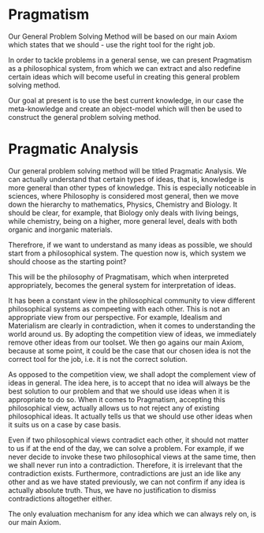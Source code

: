 # Pragmatism

Our General Problem Solving Method will be based on our main Axiom which states that we should - use the right tool for the right job.

In order to tackle problems in a general sense, we can present Pragmatism as a philosophical system, from which we can extract and also redefine certain ideas which will become useful in creating this general problem solving method.

Our goal at present is to use the best current knowledge, in our case the meta-knowledge and create an object-model which will then be used to construct the general problem solving method.

# Pragmatic Analysis

Our general problem solving method will be titled Pragmatic Analysis. We can actually understand that certain types of ideas, that is, knowledge is more general than other types of knowledge. This is especially noticeable in sciences, where Philosophy is considered most general, then we move down the hierarchy to mathematics, Physics, Chemistry and Biology. It should be clear, for example, that Biology only deals with living beings, while chemistry, being on a higher, more general level, deals with both organic and inorganic materials.

Therefrore, if we want to understand as many ideas as possible, we should start from a philosophical system. The question now is, which system we should choose as the starting point?

This will be the philosophy of Pragmatisam, which when interpreted appropriately, becomes the general system for interpretation of ideas.

It has been a constant view in the philosophical community to view different philosophical systems as compeeting with each other. This is not an appropriate view from our perspective. For example, Idealism and Materialism are clearly in contradiction, when it comes to understanding the world around us. By adopting the competition view of ideas, we immediately remove other ideas from our toolset. We then go agains our main Axiom, because at some point, it could be the case that our chosen idea is not the correct tool for the job, i.e. it is not the correct solution.

As opposed to the competition view, we shall adopt the complement view of ideas in general. The idea here, is to accept that no idea will always be the best solution to our problem and that we should use ideas when it is appropriate to do so. When it comes to Pragmatism, accepting this philosophical view, actually allows us to not reject any of existing philosophical ideas. It actually tells us that we should use other ideas when it suits us on a case by case basis. 

Even if two philosophical views contradict each other, it should not matter to us if at the end of the day, we can solve a problem. For example, if we never decide to invoke these two philosophical views at the same time, then we shall never run into a contradiction. Therefore, it is irrelevant that the contradiction exists. Furthermore, contradictions are just an ide like any other and as we have stated previously, we can not confirm if any idea is actually absolute truth. Thus, we have no justification to dismiss contradictions altogether either.

The only evaluation mechanism for any idea which we can always rely on, is our main Axiom.

